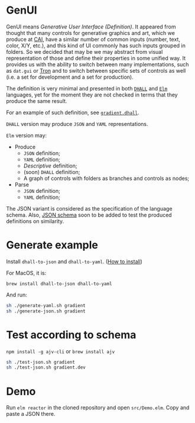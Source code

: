 # GenUI

GenUI means _Generative User Interface (Definition)_. It appeared from thought that many controls for generative graphics and art, which we produce at [CAI](https://cai.jetbrains.com/), have a similar number of common inputs (number, text, color, X/Y, etc.), and this kind of UI commonly has such inputs grouped in folders. So we decided that may be we may abstract from visual representation of those and define their properties in some unified way. It provides us with the ability to switch between many implementations, such as `dat.gui` or [Tron](https://github.com/shamansir/tron-gui) and to switch between specific sets of controls as well (i.e. a set for development and a set for production).

The definition is very minimal and presented in both [`DHALL`](https://dhall-lang.org/) and [`Elm`](https://elm-lang.org/) languages, yet for the moment they are not checked in terms that they produce the same result.

For an example of such definition, see [`gradient.dhall`](https://github.com/shamansir/genui/blob/main/gui/gradient.dhall).

`DHALL` version may produce `JSON` and `YAML` representations.

`Elm` version may:

* Produce
    * `JSON` definition;
    * `YAML` definition;
    * _Descriptive_ definition;
    * (soon) `DHALL` definition;
    * A graph of controls with folders as branches and controls as nodes;
* Parse
    * `JSON` definition;
    * `YAML` definition;

The JSON variant is considered as the specification of the language schema. Also, [JSON schema](https://json-schema.org/) soon to be added to test the produced definitions on similarity.

# Generate example

Install `dhall-to-json` and `dhall-to-yaml`. ([How to install](https://docs.dhall-lang.org/tutorials/Getting-started_Generate-JSON-or-YAML.html#installation))

For MacOS, it is:

`brew install dhall-to-json dhall-to-yaml`

And run:

```bash
sh ./generate-yaml.sh gradient
sh ./generate-json.sh gradient
```

# Test according to schema

`npm install -g ajv-cli` or `brew install ajv`

```bash
sh ./test-json.sh gradient
sh ./test-json.sh gradient.dev
```

# Demo

Run `elm reactor` in the cloned repository and open `src/Demo.elm`. Copy and paste a JSON there.